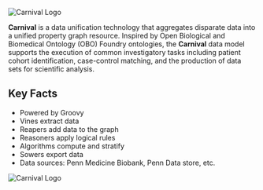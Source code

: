 ![Carnival Logo](assets/images/tent-50.png)

**Carnival** is a data unification technology that aggregates disparate data into a unified property graph resource.  Inspired by Open Biological and Biomedical Ontology (OBO) Foundry ontologies, the **Carnival** data model supports the execution of common investigatory tasks including patient cohort identification, case-control matching, and the production of data sets for scientific analysis.

## Key Facts
- Powered by Groovy
- Vines extract data
- Reapers add data to the graph
- Reasoners apply logical rules
- Algorithms compute and stratify
- Sowers export data
- Data sources: Penn Medicine Biobank, Penn Data store, etc.

![Carnival Logo](assets/images/carnival-2.png)
